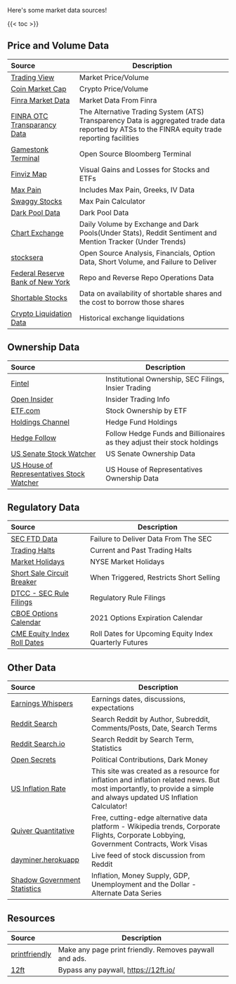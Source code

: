 Here's some market data sources!

{{< toc >}}

## Price and Volume Data
| Source | Description
:---|---
| [Trading View](https://www.tradingview.com/) | Market Price/Volume |
| [Coin Market Cap](https://coinmarketcap.com/) | Crypto Price/Volume |
| [Finra Market Data](http://finra-markets.morningstar.com/MarketData/EquityOptions/default.jsp) | Market Data From Finra
| [FINRA OTC Transparancy Data](https://otctransparency.finra.org/otctransparency/AtsIssueData) | The Alternative Trading System (ATS) Transparency Data is aggregated trade data reported by ATSs to the FINRA equity trade reporting facilities
| [Gamestonk Terminal](https://github.com/GamestonkTerminal/GamestonkTerminal) | Open Source Bloomberg Terminal
| [Finviz Map](https://finviz.com/map.ashx) | Visual Gains and Losses for Stocks and ETFs
| [Max Pain](https://maximum-pain.com) | Includes Max Pain, Greeks, IV Data
| [Swaggy Stocks](https://swaggystocks.com/dashboard/options-max-pain/SPY) | Max Pain Calculator
| [Dark Pool Data](https://www.stockgrid.io/darkpools) | Dark Pool Data
| [Chart Exchange](https://chartexchange.com) | Daily Volume by Exchange and Dark Pools(Under Stats), Reddit Sentiment and Mention Tracker (Under Trends)
| [stocksera](https://stocksera.pythonanywhere.com/) | Open Source Analysis, Financials, Option Data, Short Volume, and Failure to Deliver
| [Federal Reserve Bank of New York](https://apps.newyorkfed.org/markets/autorates/tomo-results-display?SHOWMORE=TRUE&startDate=01/01/2000&enddate=01/01/2000) | Repo and Reverse Repo Operations Data
| [Shortable Stocks](https://shortablestocks.com/) | Data on availability of shortable shares and the cost to borrow those shares
| [Crypto Liquidation Data](https://www.coinglass.com/LiquidationData) | Historical exchange liquidations

## Ownership Data
| Source | Description
:---|---
| [Fintel](https://fintel.io/) | Institutional Ownership, SEC Filings, Insier Trading
| [Open Insider](http://openinsider.com/) | Insider Trading Info
| [ETF.com](https://www.etf.com/etfanalytics/etf-stock-finder) | Stock Ownership by ETF
| [Holdings Channel](https://www.holdingschannel.com/bystock/) | Hedge Fund Holdings
| [Hedge Follow](https://hedgefollow.com/) | Follow Hedge Funds and Billionaires as they adjust their stock holdings
| [US Senate Stock Watcher](https://senatestockwatcher.com/) | US Senate Ownership Data
| [US House of Representatives Stock Watcher](https://housestockwatcher.com/) | US House of Representatives Ownership Data

## Regulatory Data
| Source | Description
:---|---
| [SEC FTD Data](https://www.sec.gov/data/foiadocsfailsdatahtm) | Failure to Deliver Data From The SEC
| [Trading Halts](https://nasdaqtrader.com/trader.aspx?id=TradeHalts) | Current and Past Trading Halts
| [Market Holidays](https://www.nyse.com/markets/hours-calendars) | NYSE Market Holidays
| [Short Sale Circuit Breaker](https://www.nasdaqtrader.com/trader.aspx?id=ShortSaleCircuitBreaker) | When Triggered, Restricts Short Selling
| [DTCC - SEC Rule Filings](https://www.dtcc.com/legal/sec-rule-filings) | Regulatory Rule Filings
| [CBOE Options Calendar](https://cdn.cboe.com/resources/options/Cboe2021OPTIONSCalendar.pdf) | 2021 Options Expiration Calendar
| [CME Equity Index Roll Dates](https://www.cmegroup.com/trading/equity-index/rolldates.html) | Roll Dates for Upcoming Equity Index Quarterly Futures

## Other Data
| Source | Description
:---|---
| [Earnings Whispers](https://www.earningswhispers.com/) | Earnings dates, discussions, expectations |
| [Reddit Search](https://camas.github.io/reddit-search/) | Search Reddit by Author, Subreddit, Comments/Posts, Date, Search Terms
| [Reddit Search.io](https://redditsearch.io/) | Search Reddit by Search Term, Statistics
| [Open Secrets](https://www.opensecrets.org/) | Political Contributions, Dark Money
| [US Inflation Rate](https://www.usinflationcalculator.com/inflation/current-inflation-rates/) | This site was created as a resource for inflation and inflation related news. But most importantly, to provide a simple and always updated US Inflation Calculator!
| [Quiver Quantitative](https://www.quiverquant.com/) | Free, cutting-edge alternative data platform - Wikipedia trends, Corporate Flights, Corporate Lobbying, Government Contracts, Work Visas |
| [dayminer.herokuapp](https://dayminer.herokuapp.com/) | Live feed of stock discussion from Reddit |
| [Shadow Government Statistics](http://www.shadowstats.com/alternate_data) | Inflation, Money Supply, GDP, Unemployment and the Dollar - Alternate Data Series |



## Resources
| Source | Description
:---|---
| [printfriendly](https://www.printfriendly.com/) | Make any page print friendly. Removes paywall and ads.
| [12ft](https://12ft.io/) | Bypass any paywall, https://12ft.io/<URL>

